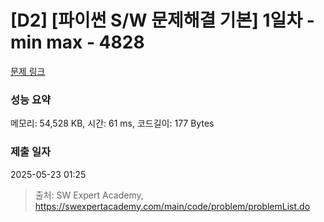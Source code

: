 # [D2] [파이썬 S/W 문제해결 기본] 1일차 - min max - 4828 

[문제 링크](https://swexpertacademy.com/main/code/problem/problemDetail.do?contestProbId=AWTLQZwKon4DFAVT) 

### 성능 요약

메모리: 54,528 KB, 시간: 61 ms, 코드길이: 177 Bytes

### 제출 일자

2025-05-23 01:25



> 출처: SW Expert Academy, https://swexpertacademy.com/main/code/problem/problemList.do